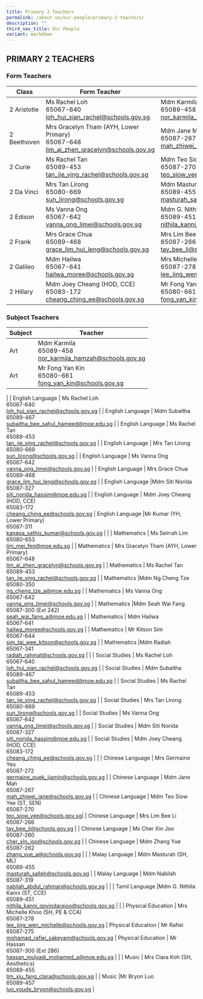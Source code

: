 ```yaml
---
title: Primary 2 Teachers
permalink: /about-us/our-people/primary-2-teachers/
description: ""
third_nav_title: Our People
variant: markdown
---
```

## PRIMARY 2 TEACHERS

### Form Teachers

| Class | Form Teacher | Form Teacher |
|---|---|---|
| 2 Aristotle | Ms Rachel Loh <br>65067-640<br>[loh_hui_xian_rachel@schools.gov.sg](mailto:loh_hui_xian_rachel@schools.gov.sg) | Mdm Karmila<br>65089-458<br>[nor_karmila_hamzah@schools.gov.sg](mailto:nor_karmila_hamzah@schools.gov.sg) |
| 2 Beethoven | Mrs Gracelyn Tham (AYH, Lower Primary)<br>65067-648<br>[lim_ai_zhen_gracelyn@schools.gov.sg](mailto:lim_ai_zhen_gracelyn@schools.gov.sg) | Mdm Jane Mah<br>65087-267<br>[mah_zhiwei_jane@schools.gov.sg](mailto:mah_zhiwei_jane@schools.gov.sg) |
| 2 Curie |Ms Rachel Tan<br>65089-453<br>[tan_jie_ying_rachel@schools.gov.sg](mailto:tan_jie_ying_rachel@schools.gov.sg) | Mdm Teo Siow Yee (ST, SEN)<br>65087-270<br>[teo_siow_yee@schools.gov.sg](mailto:teo_siow_yee@schools.gov.sg) |
| 2 Da Vinci | Mrs Tan Lirong<br>65080-669<br>[sun_lirong@schools.gov.sg](mailto:sun_lirong@schools.gov.sg) | Mdm Masturah (SH, ML)<br>65089-455<br>[masturah_salleh@schools.gov.sg](mailto:masturah_salleh@schools.gov.sg) |
| 2 Edison | Ms Vanna Ong<br>65067-642<br>[vanna_ong_limei@schools.gov.sg](mailto:vanna_ong_limei@schools.gov.sg) | Mdm G. Nithila Kanni (ST, CCE)<br>65089-451<br>[nithila_kanni_govindarajoo@schools.gov.sg](mailto:nithila_kanni_govindarajoo@schools.gov.sg) |
| 2 Frank |Mrs Grace Chua<br>65089-468<br>[grace_lim_hui_leng@schools.gov.sg](mailto:grace_lim_hui_leng@schools.gov.sg) | Mrs Lim Bee Li<br>65087-266<br>[tay_bee_li@schools.gov.sg](mailto:tay_bee_li@schools.gov.sg) |
| 2 Galileo | Mdm Hailwa<br>65067-641<br>[hailwa_moree@schools.gov.sg](mailto:hailwa_moree@schools.gov.sg)|Mrs Michelle Khoo (SH, PE &amp; CCA)<br>65087-278<br>[lee_jing_wen_michelle@schools.gov.sg](mailto:lee_jing_wen_michelle@schools.gov.sg) |
| 2 Hillary |Mdm Joey Cheang (HOD, CCE)<br>65083-172<br>[cheang_ching_ee@schools.gov.sg](mailto:cheang_ching_ee@schools.gov.sg) | Mr Fong Yan Kin<br>65080-661<br>[fong_yan_kin@schools.gov.sg](mailto:fong_yan_kin@schools.gov.sg) |

### Subject Teachers

| Subject | Teacher |
|---|---|
| Art | Mdm Karmila<br>65089-458<br>[nor_karmila_hamzah@schools.gov.sg](mailto:nor_karmila_hamzah@schools.gov.sg) |
| Art | Mr Fong Yan Kin<br>65080-661<br>[fong_yan_kin@schools.gov.sg](mailto:fong_yan_kin@schools.gov.sg) 
|
| English Language | Ms Rachel Loh <br>65067-640<br>[loh_hui_xian_rachel@schools.gov.sg](mailto:loh_hui_xian_rachel@schools.gov.sg) |
| English Language | Mdm Subaitha<br>65089-467<br>[subaitha_bee_sahul_hameed@moe.edu.sg](mailto:subaitha_bee_sahul_hameed@moe.edu.sg) |
| English Language | Ms Rachel Tan<br>65089-453<br>[tan_jie_ying_rachel@schools.gov.sg](mailto:tan_jie_ying_rachel@schools.gov.sg) |
| English Language | Mrs Tan Lirong<br>65080-669<br>[sun_lirong@schools.gov.sg](mailto:sun_lirong@schools.gov.sg) |
| English Language | Ms Vanna Ong<br>65067-642<br>[vanna_ong_limei@schools.gov.sg](mailto:vanna_ong_limei@schools.gov.sg) |
| English Language | Mrs Grace Chua<br>65089-468<br>[grace_lim_hui_leng@schools.gov.sg](mailto:grace_lim_hui_leng@schools.gov.sg) |
| English Language |Mdm Siti Norida<br>65087-327<br>[siti_norida_hassim@moe.edu.sg](mailto:siti_norida_hassim@moe.edu.sg) |
| English Language | Mdm Joey Cheang (HOD, CCE)<br>65083-172<br>[cheang_ching_ee@schools.gov.sg](mailto:cheang_ching_ee@schools.gov.sg) 
| English Language |Mr Kumar (YH, Lower Primary)<br>65087-311<br>[kanapa_sathis_kumar@schools.gov.sg](mailto:kanapa_sathis_kumar@schools.gov.sg) |
|
| Mathematics | Ms Seirrah Lim <br>65080-653<br>[lim_mei_fen@moe.edu.sg](mailto:lim_mei_fen@moe.edu.sg) |
| Mathematics | Mrs Gracelyn Tham (AYH, Lower Primary)<br>65067-648<br>[lim_ai_zhen_gracelyn@schools.gov.sg](mailto:lim_ai_zhen_gracelyn@schools.gov.sg) |
| Mathematics | Ms Rachel Tan<br>65089-453<br>[tan_jie_ying_rachel@schools.gov.sg](mailto:tan_jie_ying_rachel@schools.gov.sg) |
| Mathematics |Mdm Ng Cheng Tze<br>65080-350<br>[ng_cheng_tze_a@moe.edu.sg](mailto:ng_cheng_tze_a@moe.edu.sg) |
| Mathematics | Ms Vanna Ong<br>65067-642<br>[vanna_ong_limei@schools.gov.sg](mailto:vanna_ong_limei@schools.gov.sg) |
| Mathematics |Mdm Seah Wai Fang <br>65087-300 (Ext 242)<br>[seah_wai_fang_a@moe.edu.sg](mailto:seah_wai_fang_a@moe.edu.sg) |
| Mathematics | Mdm Hailwa<br>65067-641<br>[hailwa_moree@schools.gov.sg](mailto:hailwa_moree@schools.gov.sg) |
| Mathematics | Mr Kitson Sim<br>65067-644<br>[sim_tai_wee_kitson@schools.gov.sg](mailto:sim_tai_wee_kitson@schools.gov.sg) |
| Mathematics |Mdm Radiah<br>65067-341<br>[radiah_rahmat@schools.gov.sg](mailto:radiah_rahmat@schools.gov.sg) |
|
| Social Studies | Ms Rachel Loh <br>65067-640<br>[loh_hui_xian_rachel@schools.gov.sg](mailto:loh_hui_xian_rachel@schools.gov.sg) |
| Social Studies | Mdm Subaitha<br>65089-467<br>[subaitha_bee_sahul_hameed@moe.edu.sg](mailto:subaitha_bee_sahul_hameed@moe.edu.sg) |
| Social Studies | Ms Rachel Tan<br>65089-453<br>[tan_jie_ying_rachel@schools.gov.sg](mailto:tan_jie_ying_rachel@schools.gov.sg) |
| Social Studies | Mrs Tan Lirong<br>65080-669<br>[sun_lirong@schools.gov.sg](mailto:sun_lirong@schools.gov.sg) |
| Social Studies | Ms Vanna Ong<br>65067-642<br>[vanna_ong_limei@schools.gov.sg](mailto:vanna_ong_limei@schools.gov.sg) |
| Social Studies | Mdm Siti Norida<br>65087-327<br>[siti_norida_hassim@moe.edu.sg](mailto:siti_norida_hassim@moe.edu.sg) |
| Social Studies | Mdm Joey Cheang (HOD, CCE)<br>65083-172<br>[cheang_ching_ee@schools.gov.sg](mailto:cheang_ching_ee@schools.gov.sg) |
|
| Chinese Language | Mrs Germaine Yeo <br>65087-272<br>[germaine_quek_jiamin@schools.gov.sg](mailto:germaine_quek_jiamin@schools.gov.sg) |
| Chinese Language | Mdm Jane Mah <br>65087-267<br>[mah_zhiwei_jane@schools.gov.sg](mailto:mah_zhiwei_jane@schools.gov.sg) |
| Chinese Language |  Mdm Teo Siow Yee (ST, SEN)<br>65087-270<br>[teo_siow_yee@schools.gov.sg](mailto:teo_siow_yee@schools.gov.sg)|
| Chinese Language | Mrs Lim Bee Li<br>65087-266<br>[tay_bee_li@schools.gov.sg](mailto:tay_bee_li@schools.gov.sg) |
| Chinese Language | Ms Cher Xin Joo <br>65087-260<br>[cher_xin_joo@schools.gov.sg](mailto:cher_xin_joo@schools.gov.sg) |
| Chinese Language | Mdm Zhang Yue <br>65087-262<br>[zhang_yue_a@schools.gov.sg](mailto:zhang_yue_a@schools.gov.sg) |
|
| Malay Language | Mdm Masturah (SH, ML) <br>65089-455<br>[masturah_salleh@schools.gov.sg](mailto:masturah_salleh@schools.gov.sg) |
| Malay Language | Mdm Nabilah<br>65087-319<br>[nabilah_abdul_rahman@schools.gov.sg](mailto:nabilah_abdul_rahman@schools.gov.sg)  |
|
| Tamil Language |Mdm G. Nithila Kanni (ST, CCE) <br>65089-451<br>[nithila_kanni_govindarajoo@schools.gov.sg](mailto:nithila_kanni_govindarajoo@schools.gov.sg) |
|
| Physical Education | Mrs Michelle Khoo (SH, PE &amp; CCA) <br>65087-278<br>[lee_jing_wen_michelle@schools.gov.sg](mailto:lee_jing_wen_michelle@schools.gov.sg) |
Physical Education | Mr Rafiei <br>65087-275<br>[mohamad_rafiei_sakeyam@schools.gov.sg](mailto:mohamad_rafiei_sakeyam@schools.gov.sg) |
Physical Education |  Mr Hassan<br>65087-300 (Ext 286)<br>[hassan_mulyadi_mohamed_a@moe.edu.sg](mailto:hassan_mulyadi_mohamed_a@moe.edu.sg) |
|
| Music | Mrs Clara Koh (SH, Aesthetics)<br>65089-455<br>[lim_xiu_fang_clara@schools.gov.sg](mailto:lim_xiu_fang_clara@schools.gov.sg) |
| Music |Mr Bryon Luo<br>65089-457<br>[luo_youde_bryon@schools.gov.sg](mailto:luo_youde_bryon@schools.gov.sg) |